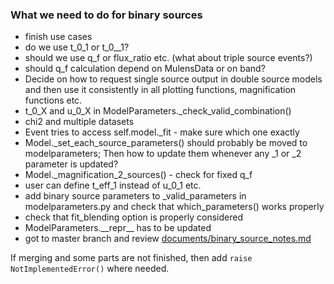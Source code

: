 ### What we need to do for binary sources

* finish use cases
* do we use t\_0\_1 or t\_0\_\_1?
* should we use q\_f or flux\_ratio etc. (what about triple source events?)
* should q\_f calculation depend on MulensData or on band?
* Decide on how to request single source output in double source models and then use it consistently in all plotting functions, magnification functions etc.
* t\_0\_X and u\_0\_X in ModelParameters.\_check\_valid\_combination()
* chi2 and multiple datasets
* Event tries to access self.model.\_fit - make sure which one exactly
* Model.\_set\_each\_source\_parameters() should probably be moved to modelparameters; Then how to update them whenever any \_1 or \_2 parameter is updated?
* Model.\_magnification\_2\_sources() - check for fixed q\_f
* user can define t\_eff\_1 instead of u\_0\_1 etc.
* add binary source parameters to \_valid\_parameters in modelparameters.py and check that which\_parameters() works properly
* check that fit\_blending option is properly considered
* ModelParameters.\_\_repr\_\_ has to be updated
* got to master branch and review [documents/binary_source_notes.md](https://github.com/rpoleski/MulensModel/blob/master/documents/binary_source_notes.md)

If merging and some parts are not finished, then add ```raise NotImplementedError()``` where needed.

